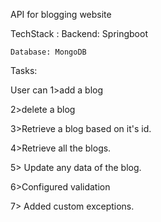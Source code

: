 API for blogging website

  TechStack : 
    Backend: Springboot
    
    Database: MongoDB
    
Tasks:

 User can 
   1>add a blog
   
   2>delete a blog
   
   3>Retrieve a blog based on it's id.
   
   4>Retrieve all the blogs.
   
   5> Update any data of the blog.
   
   6>Configured validation
   
   7> Added custom exceptions.
   
    
 
 
